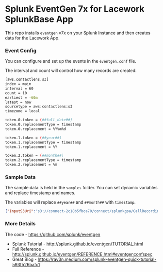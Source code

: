 # Splunk EventGen 7x for Lacework SplunkBase App
This repo installs `eventgen` v7x on your Splunk Instance and then creates data for the Lacework App.  
  
### Event Config
You can configure and set up the events in the `eventgen.conf` file.  
  
The interval and count will control how many records are created.
  
```bash
[aws.contactlens.s3]
index = main
interval = 60
count = 10
earliest = -60m
latest = now
sourcetype = aws:contactlens:s3
timezone = local

token.0.token = (##full_date##)
token.0.replacementType = timestamp
token.0.replacement = %Y%m%d

token.1.token = (##year##)
token.1.replacementType = timestamp
token.1.replacement = %Y

token.2.token = (##month##)
token.2.replacementType = timestamp
token.2.replacement = %m
```
  
### Sample Data
The sample data is held in the `samples` folder.  You can set dynamic variables and replace timestamp and names.  
  
The variables will replace `##year##` and `##month##` with `timestamp`.  
  
```json
{"InputS3Uri":"s3://connect-2c18b5fbca70/connect/splunkgsa/CallRecordings/##year##/##month##/##day##/c04b9f56-069a-4baa-8cbf-cbd10b3b5da3_##full_date##T19:42_UTC.wav","ContactId":"c04b9f56-069a-4baa-8cbf-cbd10b3b5da3","InstanceId":"f50483e1-9ee4-4836-b3f1-a78d52f41269"}
```
  
### More Details
The code - https://github.com/splunk/eventgen  
  
 - Splunk Tutorial - http://splunk.github.io/eventgen/TUTORIAL.html  
 - Full Reference - http://splunk.github.io/eventgen/REFERENCE.html#eventgenconfspec  
 - Great Blog - https://rav3n.medium.com/splunk-eventgen-quick-tutorial-593f526bafc1  
